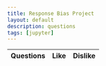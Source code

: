 ```yaml
---
title: Response Bias Project
layout: default
description: questions
tags: [jupyter]
---
```

<!-- HTML table fragment for page -->
<table>
  <thead>
  <tr>
    <th>Questions</th>
    <th>Like</th>
    <th>Dislike</th>
  </tr>
  </thead>
  <tbody id="result">
    <!-- javascript generated data -->
  </tbody>
</table>

<!-- Script is layed out in a sequence (without a function) and will execute when page is loaded -->
<script>

  // prepare HTML defined "result" container for new output
  const resultContainer = document.getElementById("result");

  const Like = "like";
  const Dislike = "dislike";

  // prepare fetch urls
  // const url = "https://fibsmath.nighthawkcoders.tk/api/questions/";
  const url = "https://fibsmath.nighthawkcoders.tk/api/questions";
  const get_url = url +"/";
  const like_url = url + "/like/";  
  const jeer_url = url + "/dislike/";  

  // prepare fetch GET options
  const options = {
    method: 'GET', // *GET, POST, PUT, DELETE, etc.
    mode: 'cors', // no-cors, *cors, same-origin
    cache: 'default', // *default, no-cache, reload, force-cache, only-if-cached
    credentials: 'same-origin', // include, same-origin, omit
    headers: {
      'Content-Type': 'application/json'
      // 'Content-Type': 'application/x-www-form-urlencoded',
    },
  };
  // prepare fetch PUT options, clones with JS Spread Operator (...)
  const put_options = {...options, method: 'PUT'}; // clones and replaces method

  // fetch the API
  fetch(get_url, options)
    // response is a RESTful "promise" on any successful fetch
    .then(response => {
      // check for response errors
      if (response.status !== 200) {
          error('GET API response failure: ' + response.status);
          return;
      }
      // valid response will have JSON data
      response.json().then(data => {
          console.log(data);
          for (const row of data) {
            // make "tr element" for each "row of data"
            const tr = document.createElement("tr");
            
            const question = document.createElement("td");
              question.innerHTML = row.id + ". " + row.question;  // add fetched data to innerHTML

            const like = document.createElement("td");
              const like_but = document.createElement('button');
              like_but.id = Like+row.id   
              like_but.innerHTML = row.like;  
              like_but.onclick = function () {
                // onclick function call with "like parameters"
                reaction(Like, like_url+row.id, like_but.id);  
              };
              like.appendChild(like_but);  

            const dislike = document.createElement("td");
              const dislike_but = document.createElement('button');
              dislike_but.id = Dislike+row.id  
              dislike_but.innerHTML = row.dislike; 
              dislike_but.onclick = function () {
                // onclick function call with "jeer parameters"
                reaction(Dislike, jeer_url+row.id, dislike_but.id);  
              };
              dislike.appendChild(dislike_but);  
             
            // this builds ALL td's (cells) into tr (row) element
            tr.appendChild(question);
            tr.appendChild(like);
            tr.appendChild(dislike);

            // this adds all the tr (row) work above to the HTML "result" container
            resultContainer.appendChild(tr);
          }
      })
  })
  // catch fetch errors (ie Nginx ACCESS to server blocked)
  .catch(err => {
    error(err + " " + get_url);
  });

  // Reaction function to likes or jeers user actions
  function reaction(type, put_url, elemID) {

    // fetch the API
    fetch(put_url, put_options)
    // response is a RESTful "promise" on any successful fetch
    .then(response => {
      // check for response errors
      if (response.status !== 200) {
          error("PUT API response failure: " + response.status)
          return;  // api failure
      }
      // valid response will have JSON data
      response.json().then(data => {
          console.log(data);
          // Likes or Jeers updated/incremented
          if (type === Like) // like data element
            document.getElementById(elemID).innerHTML = data.like;  
          else if (type === Dislike) // jeer data element
            document.getElementById(elemID).innerHTML = data.dislike;  
          else
            error("unknown type: " + type);  // should never occur
      })
    })
    // catch fetch errors (ie Nginx ACCESS to server blocked)
    .catch(err => {
      error(err + " " + put_url);
    });
    
  }

  // Something went wrong with actions or responses
  function error(err) {
    // log as Error in console
    console.error(err);
    // append error to resultContainer
    const tr = document.createElement("tr");
    const td = document.createElement("td");
    td.innerHTML = err;
    tr.appendChild(td);
    resultContainer.appendChild(tr);
  }

</script>